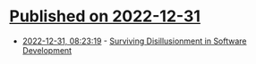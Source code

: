 # [Published on 2022-12-31](index.md)

* [2022-12-31, 08:23:19](https://news.ycombinator.com/item?id=34194659) - [Surviving Disillusionment in Software Development](https://www.spakhm.com/p/surviving-disillusionment)
